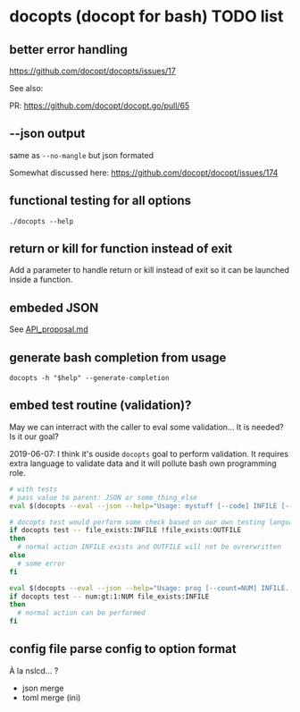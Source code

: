 # docopts (docopt for bash) TODO list

## better error handling

https://github.com/docopt/docopts/issues/17

See also:

PR: https://github.com/docopt/docopt.go/pull/65

## --json output

same as `--no-mangle` but json formated

Somewhat discussed here: https://github.com/docopt/docopt/issues/174

## functional testing for all options

`./docopts --help`

## return or kill for function instead of exit

Add a parameter to handle return or kill instead of exit so it can be launched inside a function.

## embeded JSON

See [API_proposal.md](API_proposal.md)

## generate bash completion from usage

```
docopts -h "$help" --generate-completion
```

## embed test routine (validation)?

May we can interract with the caller to eval some validation…
It is needed? Is it our goal?

2019-06-07: I think it's ouside `docopts` goal to perform validation. It requires extra language to validate data and it
will pollute bash own programming role.


```bash
# with tests
# pass value to parent: JSON or some_thing_else
eval $(docopts --eval --json --help="Usage: mystuff [--code] INFILE [--out=OUTFILE]" -- "$@")

# docopts test would perform some check based on our own testing language
if docopts test -- file_exists:INFILE !file_exists:OUTFILE
then
  # normal action INFILE exists and OUTFILE will not be ovrerwritten
else
  # some error
fi

eval $(docopts --eval --json --help="Usage: prog [--count=NUM] INFILE..."  -- "$@")
if docopts test -- num:gt:1:NUM file_exists:INFILE
then
  # normal action can be performed
fi
```

## config file parse config to option format

À la nslcd… ?

* json merge
* toml merge (ini)
